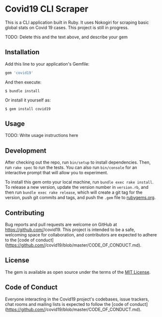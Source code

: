# Covid19 CLI Scraper
This is a CLI application built in Ruby. It uses Nokogiri for scraping basic global stats on
Covid 19 cases. This project is still in progress. 

TODO: Delete this and the text above, and describe your gem

## Installation

Add this line to your application's Gemfile:

```ruby
gem 'covid19'
```

And then execute:

    $ bundle install

Or install it yourself as:

    $ gem install covid19

## Usage

TODO: Write usage instructions here

## Development

After checking out the repo, run `bin/setup` to install dependencies. Then, run `rake spec` to run the tests. You can also run `bin/console` for an interactive prompt that will allow you to experiment.

To install this gem onto your local machine, run `bundle exec rake install`. To release a new version, update the version number in `version.rb`, and then run `bundle exec rake release`, which will create a git tag for the version, push git commits and tags, and push the `.gem` file to [rubygems.org](https://rubygems.org).

## Contributing

Bug reports and pull requests are welcome on GitHub at https://github.com/<github username>/covid19. This project is intended to be a safe, welcoming space for collaboration, and contributors are expected to adhere to the [code of conduct](https://github.com/<github username>/covid19/blob/master/CODE_OF_CONDUCT.md).


## License

The gem is available as open source under the terms of the [MIT License](https://opensource.org/licenses/MIT).

## Code of Conduct

Everyone interacting in the Covid19 project's codebases, issue trackers, chat rooms and mailing lists is expected to follow the [code of conduct](https://github.com/<github username>/covid19/blob/master/CODE_OF_CONDUCT.md).
